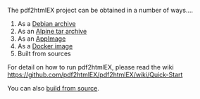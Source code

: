 The pdf2htmlEX project can be obtained in a number of ways....

1. As a [Debian archive](Download-Debian-Archive)
2. As an [Alpine tar archive](Download-Alpine-Tar-Archive)
3. As an [AppImage](Download-AppImage)
4. As a [Docker image](Download-Docker-Image)
5. Built from sources

For detail on how to run pdf2htmlEX, please read the wiki https://github.com/pdf2htmlEX/pdf2htmlEX/wiki/Quick-Start

You can also [build from source](https://github.com/pdf2htmlEX/pdf2htmlEX/wiki/Building).
